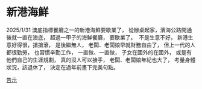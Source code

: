 新港海鮮
=======

2025/1/31
澳底指標餐廳之一的新港海鮮要歇業了，
從辦桌起家，濱海公路開通後就一直在澳底，
超過一甲子的海鮮餐廳，
要歇業了。
​
不是生意不好，
新港生意好得很，搶搶滾，
是後繼無人，
老闆、老闆娘早就財務自由了，
但上一代的人都很勤勞，
也習慣辛勤工作，
一直做、一直做，
子女在國外的在國外，
或是有他們自己的生涯規劃，
真的沒人可以接手，
老闆、老闆娘年紀也大了，
考量身體狀況，該退休了，
決定在過年前畫下完美句點。

[告示](https://maps.app.goo.gl/8rzxiGfy9JvSvhqg8)

